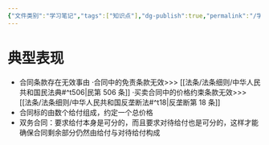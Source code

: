 ```yaml
---
{"文件类别":"学习笔记","tags":["知识点"],"dg-publish":true,"permalink":"/学习笔记/知识点cheese/客观可分性/","dgPassFrontmatter":true,"created":"2024-07-18T11:05:36.812+08:00","updated":"2024-09-30T11:31:48.168+08:00"}
---
```


# 典型表现
- 合同条款存在无效事由
·合同中的免责条款无效>>> [[法条/法条细则/中华人民共和国民法典#^t506\|民第 506 条]]
·买卖合同中的价格约束条款无效>>> [[法条/法条细则/中华人民共和国反垄断法#^t18\|反垄断第 18 条]]
- 合同标的由数个给付组成，约定一个总价格
- 双务合同：要求给付本身是可分的，而且要求对待给付也是可分的，这样才能确保合同剩余部分仍然由给付与对待给付构成